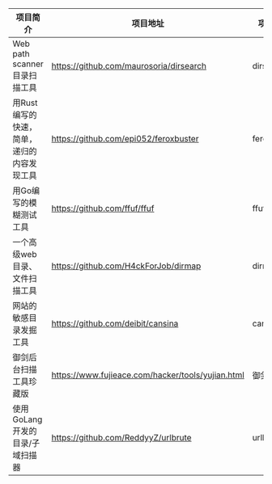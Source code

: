 | 项目简介 | 项目地址 | 项目名称 |
| -------- | -------- | -------- |
| Web path scanner 目录扫描工具 | https://github.com/maurosoria/dirsearch | dirsearch |
| 用Rust编写的快速，简单，递归的内容发现工具 | https://github.com/epi052/feroxbuster | feroxbuster |
| 用Go编写的模糊测试工具 | https://github.com/ffuf/ffuf | ffuf |
| 一个高级web目录、文件扫描工具 | https://github.com/H4ckForJob/dirmap | dirmap |
| 网站的敏感目录发掘工具 | https://github.com/deibit/cansina | cansina |
| 御剑后台扫描工具珍藏版 | https://www.fujieace.com/hacker/tools/yujian.html | 御剑 |
| 使用GoLang开发的目录/子域扫描器 | https://github.com/ReddyyZ/urlbrute | urlbrute |